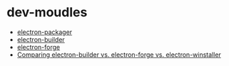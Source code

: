 # dev-moudles

- [electron-packager](https://github.com/electron-userland/electron-packager)
- [electron-builder](https://github.com/electron-userland/electron-builder)
- [electron-forge](https://github.com/electron-userland/electron-forge)
- [Comparing electron-builder vs. electron-forge vs. electron-winstaller](https://npmcompare.com/compare/electron-builder,electron-forge,electron-winstaller)
